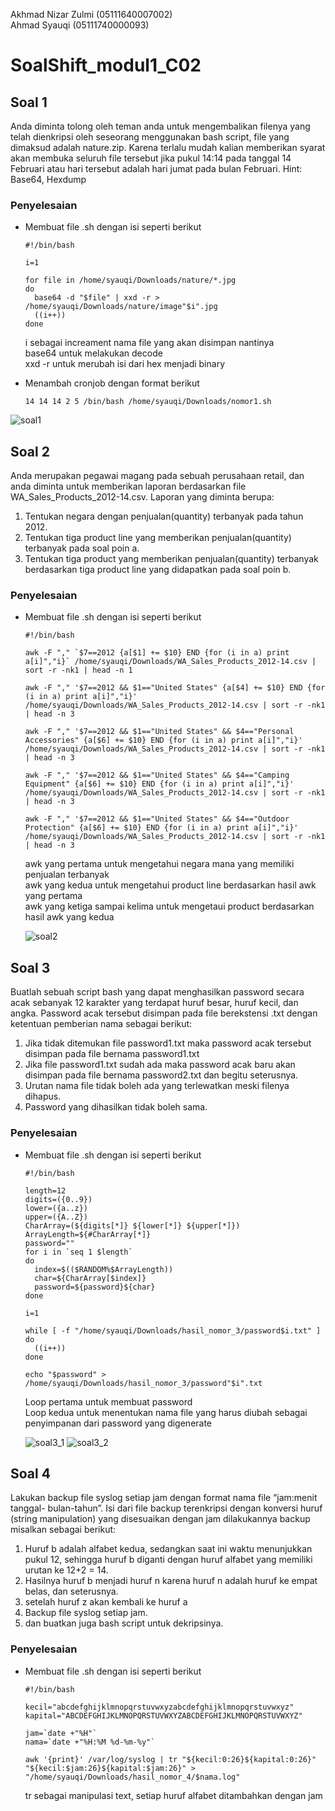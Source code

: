 Akhmad Nizar Zulmi (05111640007002) <br>
Ahmad Syauqi (05111740000093)

# SoalShift_modul1_C02

## Soal 1
Anda diminta tolong oleh teman anda untuk mengembalikan filenya yang telah
dienkripsi oleh seseorang menggunakan bash script, file yang dimaksud adalah
nature.zip. Karena terlalu mudah kalian memberikan syarat akan membuka seluruh
file tersebut jika pukul 14:14 pada tanggal 14 Februari atau hari tersebut adalah hari
jumat pada bulan Februari.
Hint: Base64, Hexdump

### Penyelesaian
- Membuat file .sh dengan isi seperti berikut
  ```
  #!/bin/bash
  
  i=1
  
  for file in /home/syauqi/Downloads/nature/*.jpg
  do
    base64 -d "$file" | xxd -r > /home/syauqi/Downloads/nature/image"$i".jpg
    ((i++))
  done
  ```
  i sebagai increament nama file yang akan disimpan nantinya<br>
  base64 untuk melakukan decode<br>
  xxd -r untuk merubah isi dari hex menjadi binary<br>

- Menambah cronjob dengan format berikut
  ```
  14 14 14 2 5 /bin/bash /home/syauqi/Downloads/nomor1.sh
  ```
  
![soal1](/image_modul1/soal1.png)

## Soal 2
Anda merupakan pegawai magang pada sebuah perusahaan retail, dan anda diminta
untuk memberikan laporan berdasarkan file WA_Sales_Products_2012-14.csv.
Laporan yang diminta berupa:
1. Tentukan negara dengan penjualan(quantity) terbanyak pada tahun 2012.
2. Tentukan tiga product line yang memberikan penjualan(quantity) terbanyak pada soal poin a.
3. Tentukan tiga product yang memberikan penjualan(quantity) terbanyak berdasarkan tiga product line yang didapatkan pada soal poin b.

### Penyelesaian
- Membuat file .sh dengan isi seperti berikut
  ```
  #!/bin/bash

  awk -F "," `$7==2012 {a[$1] += $10} END {for (i in a) print a[i]","i}` /home/syauqi/Downloads/WA_Sales_Products_2012-14.csv | sort -r -nk1 | head -n 1

  awk -F "," '$7==2012 && $1=="United States" {a[$4] += $10} END {for (i in a) print a[i]","i}' /home/syauqi/Downloads/WA_Sales_Products_2012-14.csv | sort -r -nk1 | head -n 3

  awk -F "," '$7==2012 && $1=="United States" && $4=="Personal Accessories" {a[$6] += $10} END {for (i in a) print a[i]","i}' /home/syauqi/Downloads/WA_Sales_Products_2012-14.csv | sort -r -nk1 | head -n 3

  awk -F "," '$7==2012 && $1=="United States" && $4=="Camping Equipment" {a[$6] += $10} END {for (i in a) print a[i]","i}' /home/syauqi/Downloads/WA_Sales_Products_2012-14.csv | sort -r -nk1 | head -n 3

  awk -F "," '$7==2012 && $1=="United States" && $4=="Outdoor Protection" {a[$6] += $10} END {for (i in a) print a[i]","i}' /home/syauqi/Downloads/WA_Sales_Products_2012-14.csv | sort -r -nk1 | head -n 3
  ```
  
  awk yang pertama untuk mengetahui negara mana yang memiliki penjualan terbanyak<br>
  awk yang kedua untuk mengetahui product line berdasarkan hasil awk yang pertama<br>
  awk yang ketiga sampai kelima untuk mengetaui product berdasarkan hasil awk yang kedua<br>
  
  ![soal2](/image_modul1/soal2.png)
  
## Soal 3
Buatlah sebuah script bash yang dapat menghasilkan password secara acak
sebanyak 12 karakter yang terdapat huruf besar, huruf kecil, dan angka. Password
acak tersebut disimpan pada file berekstensi .txt dengan ketentuan pemberian nama
sebagai berikut:
1. Jika tidak ditemukan file password1.txt maka password acak tersebut disimpan pada file bernama password1.txt
2. Jika file password1.txt sudah ada maka password acak baru akan disimpan pada file bernama password2.txt dan begitu seterusnya.
3. Urutan nama file tidak boleh ada yang terlewatkan meski filenya dihapus.
4. Password yang dihasilkan tidak boleh sama.

### Penyelesaian
- Membuat file .sh dengan isi seperti berikut
  ```
  #!/bin/bash

  length=12
  digits=({0..9})
  lower=({a..z})
  upper=({A..Z})
  CharArray=(${digits[*]} ${lower[*]} ${upper[*]})
  ArrayLength=${#CharArray[*]}
  password=""
  for i in `seq 1 $length`
  do
    index=$(($RANDOM%$ArrayLength))
    char=${CharArray[$index]}
    password=${password}${char}
  done

  i=1

  while [ -f "/home/syauqi/Downloads/hasil_nomor_3/password$i.txt" ]
  do
    ((i++))
  done

  echo "$password" > /home/syauqi/Downloads/hasil_nomor_3/password"$i".txt
  ```
  
  Loop pertama untuk membuat password<br>
  Loop kedua untuk menentukan nama file yang harus diubah sebagai penyimpanan dari password yang digenerate<br>
  
  ![soal3_1](/image_modul1/soal3_1.png)
  ![soal3_2](/image_modul1/soal3_2.png)
  
## Soal 4
Lakukan backup file syslog setiap jam dengan format nama file “jam:menit tanggal-
bulan-tahun”. Isi dari file backup terenkripsi dengan konversi huruf (string
manipulation) yang disesuaikan dengan jam dilakukannya backup misalkan sebagai
berikut:
1. Huruf b adalah alfabet kedua, sedangkan saat ini waktu menunjukkan pukul 12, sehingga huruf b diganti dengan huruf alfabet yang memiliki urutan ke 12+2 = 14.
2. Hasilnya huruf b menjadi huruf n karena huruf n adalah huruf ke empat belas, dan seterusnya.
3. setelah huruf z akan kembali ke huruf a
4. Backup file syslog setiap jam.
5. dan buatkan juga bash script untuk dekripsinya.

### Penyelesaian
- Membuat file .sh dengan isi seperti berikut
  ```
  #!/bin/bash

  kecil="abcdefghijklmnopqrstuvwxyzabcdefghijklmnopqrstuvwxyz"
  kapital="ABCDEFGHIJKLMNOPQRSTUVWXYZABCDEFGHIJKLMNOPQRSTUVWXYZ"

  jam=`date +"%H"`
  nama=`date +"%H:%M %d-%m-%y"`

  awk '{print}' /var/log/syslog | tr "${kecil:0:26}${kapital:0:26}" "${kecil:$jam:26}${kapital:$jam:26}" > "/home/syauqi/Downloads/hasil_nomor_4/$nama.log"
  ```
  
  tr sebagai manipulasi text, setiap huruf alfabet ditambahkan dengan jam
  
